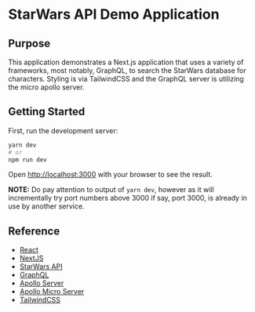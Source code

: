 # StarWars API Demo Application

## Purpose

This application demonstrates a Next.js application that uses a variety of frameworks,
most notably, GraphQL, to search the StarWars database for characters. Styling is
via TailwindCSS and the GraphQL server is utilizing the micro apollo server.

## Getting Started

First, run the development server:

```bash
yarn dev
# or
npm run dev
```

Open [http://localhost:3000](http://localhost:3000) with your browser to see the result.

**NOTE:** Do pay attention to output of `yarn dev`, however as it will incrementally try port numbers
above 3000 if say, port 3000, is already in use by another service.

## Reference

-   [React](https://reactjs.org/)
-   [NextJS](https://nextjs.org/)
-   [StarWars API](https://swapi.dev/)
-   [GraphQL](https://graphql.org/)
-   [Apollo Server](https://www.apollographql.com/docs/apollo-server/)
-   [Apollo Micro Server](https://www.npmjs.com/package/apollo-server-micro)
-   [TailwindCSS](https://tailwindcss.com/)
